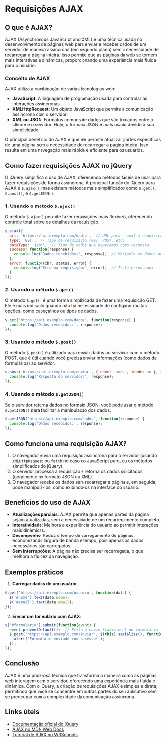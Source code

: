 # Requisições AJAX

## O que é AJAX?

AJAX (Asynchronous JavaScript and XML) é uma técnica usada no desenvolvimento de páginas web para enviar e receber dados de um servidor de maneira assíncrona (em segundo plano) sem a necessidade de recarregar a página inteira. Isso permite que as páginas da web se tornem mais interativas e dinâmicas, proporcionando uma experiência mais fluida para o usuário.

### Conceito de AJAX

AJAX utiliza a combinação de várias tecnologias web:
- **JavaScript**: A linguagem de programação usada para controlar as interações assíncronas.
- **XMLHttpRequest**: Um objeto JavaScript que permite a comunicação assíncrona com o servidor.
- **XML ou JSON**: Formatos comuns de dados que são trocados entre o cliente e o servidor. Hoje, o formato JSON é mais usado devido à sua simplicidade.

O principal benefício do AJAX é que ele permite atualizar partes específicas de uma página sem a necessidade de recarregar a página inteira. Isso resulta em uma navegação mais rápida e eficiente para os usuários.

## Como fazer requisições AJAX no jQuery

O jQuery simplifica o uso de AJAX, oferecendo métodos fáceis de usar para fazer requisições de forma assíncrona. A principal função do jQuery para AJAX é `$.ajax()`, mas existem métodos mais simplificados como `$.get()`, `$.post()`, e `$.getJSON()`.

### 1. Usando o método `$.ajax()`

O método `$.ajax()` permite fazer requisições mais flexíveis, oferecendo controle total sobre os detalhes da requisição.

```javascript
$.ajax({
  url: 'https://api.exemplo.com/dados',  // URL para a qual a requisição será feita
  type: 'GET',  // Tipo de requisição (GET, POST, etc)
  dataType: 'json',  // Tipo de dados que esperamos como resposta
  success: function(response) {
    console.log('Dados recebidos:', response);  // Manipule os dados aqui
  },
  error: function(xhr, status, error) {
    console.log('Erro na requisição:', error);  // Trate erros aqui
  }
});
```

### 2. Usando o método `$.get()`

O método `$.get()` é uma forma simplificada de fazer uma requisição GET. Ele é mais indicado quando não há necessidade de configurar muitas opções, como cabeçalhos ou tipos de dados.

```javascript
$.get('https://api.exemplo.com/dados', function(response) {
  console.log('Dados recebidos:', response);
});
```

### 3. Usando o método `$.post()`

O método `$.post()` é utilizado para enviar dados ao servidor com o método POST, que é útil quando você precisa enviar informações (como dados de formulários) ao servidor.

```javascript
$.post('https://api.exemplo.com/enviar', { nome: 'João', idade: 30 }, function(response) {
  console.log('Resposta do servidor:', response);
});
```

### 4. Usando o método `$.getJSON()`

Se o servidor retorna dados no formato JSON, você pode usar o método `$.getJSON()` para facilitar a manipulação dos dados.

```javascript
$.getJSON('https://api.exemplo.com/dados', function(response) {
  console.log('Dados recebidos:', response);
});
```

## Como funciona uma requisição AJAX?

1. O navegador envia uma requisição assíncrona para o servidor (usando `XMLHttpRequest` ou `fetch` no caso do JavaScript puro, ou os métodos simplificados do jQuery).
2. O servidor processa a requisição e retorna os dados solicitados (geralmente no formato JSON ou XML).
3. O navegador recebe os dados sem recarregar a página e, em seguida, pode manipulá-los, como exibindo-os na interface do usuário.

## Benefícios do uso de AJAX

- **Atualizações parciais**: AJAX permite que apenas partes da página sejam atualizadas, sem a necessidade de um recarregamento completo.
- **Interatividade**: Melhora a experiência do usuário ao permitir interações mais dinâmicas.
- **Desempenho**: Reduz o tempo de carregamento de páginas, economizando largura de banda e tempo, pois apenas os dados necessários são carregados.
- **Sem interrupções**: A página não precisa ser recarregada, o que melhora a fluidez da navegação.

## Exemplos práticos

1. **Carregar dados de um usuário**:

```javascript
$.get('https://api.exemplo.com/usuario', function(data) {
  $('#nome').text(data.nome);
  $('#email').text(data.email);
});
```

2. **Enviar um formulário com AJAX**:

```javascript
$('#formulario').submit(function(event) {
  event.preventDefault();  // Evita o envio tradicional do formulário
  $.post('https://api.exemplo.com/enviar', $(this).serialize(), function(response) {
    alert('Formulário enviado com sucesso!');
  });
});
```

## Conclusão

AJAX é uma poderosa técnica que transforma a maneira como as páginas web interagem com o servidor, oferecendo uma experiência mais fluida e dinâmica. Com o jQuery, a criação de requisições AJAX é simples e direta, permitindo que você se concentre em outras partes do seu aplicativo sem se preocupar com a complexidade da comunicação assíncrona.

## Links úteis

- [Documentação oficial do jQuery](https://api.jquery.com/jquery.ajax/)
- [AJAX no MDN Web Docs](https://developer.mozilla.org/pt-BR/docs/Web/Guide/AJAX/Getting_Started)
- [Tutorial de AJAX no W3Schools](https://www.w3schools.com/js/js_ajax_intro.asp)
